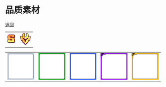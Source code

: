 # 品质素材

[返回](../)

|                  |                 |
| ---------------- | --------------- |
| ![](./super.png) | ![](./ares.png) |

|                      |                      |                      |                      |                      |
| -------------------- | -------------------- | -------------------- | -------------------- | -------------------- |
| ![](./quality-1.png) | ![](./quality-2.png) | ![](./quality-3.png) | ![](./quality-4.png) | ![](./quality-5.png) |
